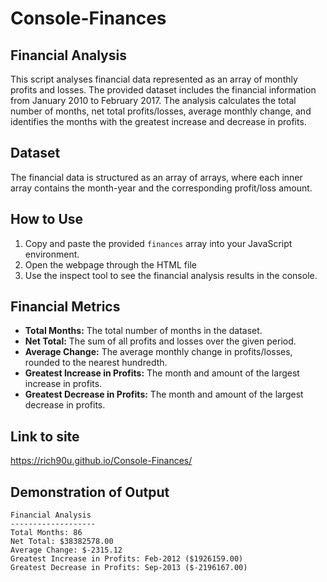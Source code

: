 # Console-Finances

## Financial Analysis

This script analyses financial data represented as an array of monthly profits and losses. The provided dataset includes the financial information from January 2010 to February 2017. The analysis calculates the total number of months, net total profits/losses, average monthly change, and identifies the months with the greatest increase and decrease in profits.

## Dataset

The financial data is structured as an array of arrays, where each inner array contains the month-year and the corresponding profit/loss amount.

## How to Use

1. Copy and paste the provided `finances` array into your JavaScript environment.
2. Open the webpage through the HTML file
3. Use the inspect tool to see the financial analysis results in the console.

## Financial Metrics

- **Total Months:** The total number of months in the dataset.
- **Net Total:** The sum of all profits and losses over the given period.
- **Average Change:** The average monthly change in profits/losses, rounded to the nearest hundredth.
- **Greatest Increase in Profits:** The month and amount of the largest increase in profits.
- **Greatest Decrease in Profits:** The month and amount of the largest decrease in profits.

## Link to site

https://rich90u.github.io/Console-Finances/

## Demonstration of Output 

```plaintext
Financial Analysis
-------------------
Total Months: 86
Net Total: $38382578.00
Average Change: $-2315.12
Greatest Increase in Profits: Feb-2012 ($1926159.00)
Greatest Decrease in Profits: Sep-2013 ($-2196167.00)

